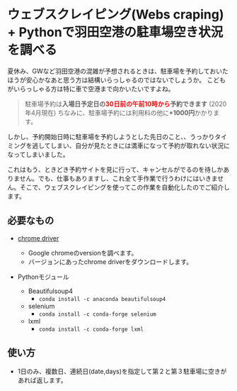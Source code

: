 # ウェブスクレイピング(Webs craping) + Pythonで羽田空港の駐車場空き状況を調べる
 夏休み、GWなど羽田空港の混雑が予想されるときは、駐車場を予約しておいたほうが安心かなあと思う方は結構いらっしゃるのではないでしょうか。
こどもがいらっしゃる方は特に車で空港まで向かいたいですよね。


> 駐車場予約は<b>入場日予定日の<font color='red'>30日前の午前10時から</font>予約できます</b> (2020年4月現在)
> ちなみに、駐車場予約には利用料の他に<b>+1000円</b>かかります。

しかし、予約開始日時に駐車場を予約しようとした先日のこと、、うっかりタイミングを逃してしまい、自分が見たときには満車になって予約が取れない状況になってしまいました。

これはもう、ときどき予約サイトを見に行って、キャンセルがでるのを待しかありません。でも、仕事もありますし、これ全て手作業で行うわけにはいきません。そこで、ウェブスクレイピングを使ってこの作業を自動化したのでご紹介します。


## 必要なもの

- [chrome driver](https://chromedriver.chromium.org/)
    - Google chromeのversionを調べます。
    - バージョンにあったchrome driverをダウンロードします。

- Pythonモジュール    
    - Beautifulsoup4
        - `conda install -c anaconda beautifulsoup4`
    - selenium
        - ` conda install -c conda-forge selenium `    
    - lxml
        - ` conda install -c conda-forge lxml `
        
## 使い方
- 1日のみ、複数日、連続日(date,days)を指定して第２と第３駐車場に空きがあれば返します。
